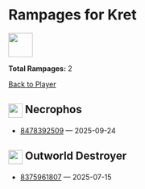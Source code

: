 # Rampages for Kret
<img src="https://avatars.steamstatic.com/c0710d11651022f0fbcd99159677a7acfc6e6a18_full.jpg" width="48" height="48"/>

**Total Rampages:** 2

[Back to Player](./README.md)

## <img src="https://cdn.cloudflare.steamstatic.com/apps/dota2/images/dota_react/heroes/necrolyte.png" width="28" style="vertical-align:middle"/> Necrophos

- [8478392509](https://www.opendota.com/matches/8478392509) — 2025-09-24

## <img src="https://cdn.cloudflare.steamstatic.com/apps/dota2/images/dota_react/heroes/obsidian_destroyer.png" width="28" style="vertical-align:middle"/> Outworld Destroyer

- [8375961807](https://www.opendota.com/matches/8375961807) — 2025-07-15

